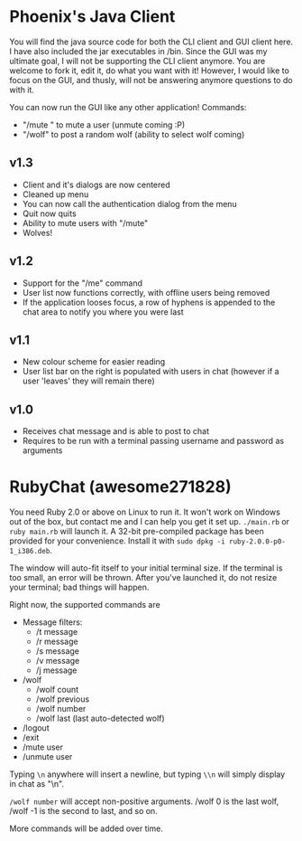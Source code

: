 Phoenix's Java Client
=====================

You will find the java source code for both the CLI client and GUI client here. I have also included the jar executables in /bin. Since the GUI was my ultimate goal, I will not be supporting the CLI client anymore. You are welcome to fork it, edit it, do what you want with it! However, I would like to focus on the GUI, and thusly, will not be answering anymore questions to do with it.

You can now run the GUI like any other application!
Commands:
* "/mute <username>" to mute a user (unmute coming :P)
* "/wolf" to post a random wolf (ability to select wolf coming)

## v1.3
* Client and it's dialogs are now centered
* Cleaned up menu
* You can now call the authentication dialog from the menu
* Quit now quits
* Ability to mute users with "/mute"
* Wolves!

## v1.2
* Support for the "/me" command
* User list now functions correctly, with offline users being removed
* If the application looses focus, a row of hyphens is appended to the chat area to notify you where you were last

## v1.1
* New colour scheme for easier reading
* User list bar on the right is populated with users in chat (however if a user 'leaves' they will remain there)

## v1.0
* Receives chat message and is able to post to chat
* Requires to be run with a terminal passing username and password as arguments

RubyChat (awesome271828)
=====================

You need Ruby 2.0 or above on Linux to run it. It won't work on Windows out of the box, but contact me and I can help you get it set up.
`./main.rb` or `ruby main.rb` will launch it. A 32-bit pre-compiled package has been provided for your convenience.
Install it with `sudo dpkg -i ruby-2.0.0-p0-1_i386.deb`.

The window will auto-fit itself to your initial terminal size. If the terminal is too small, an error will be thrown.
After you've launched it, do not resize your terminal; bad things will happen.

Right now, the supported commands are
* Message filters:
    * /t message
    * /r message
    * /s message
    * /v message
    * /j message
* /wolf
  * /wolf count
  * /wolf previous
  * /wolf number
  * /wolf last (last auto-detected wolf)
* /logout
* /exit
* /mute user
* /unmute user

Typing `\n` anywhere will insert a newline, but typing `\\n` will simply display in chat as "\n".

`/wolf number` will accept non-positive arguments. /wolf 0 is the last wolf, /wolf -1 is the second to last, and so on.

More commands will be added over time.
